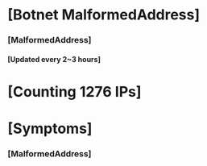 # [Botnet MalformedAddress]
### [MalformedAddress]
#### [Updated every 2~3 hours]

# [Counting 1276 IPs]

# [Symptoms] 
###   [MalformedAddress]

